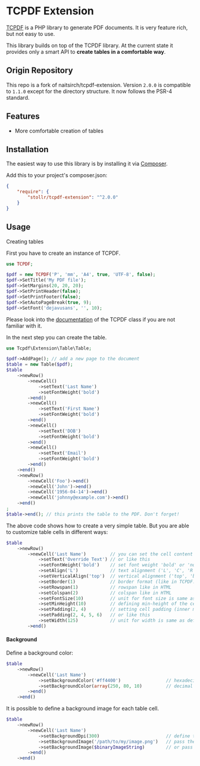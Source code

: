 TCPDF Extension
===============

[TCPDF](http://www.tcpdf.org) is a PHP library to generate PDF documents. It is very
feature rich, but not easy to use.

This library builds on top of the TCPDF library. At the current state it provides
only a smart API to **create tables in a comfortable way**.

Origin Repository
-----------------

This repo is a fork of naitsirch/tcpdf-extension. Version `2.0.0` is compatible
to `1.1.0` except for the directory structure. It now follows the PSR-4 standard.


Features
--------

* More comfortable creation of tables


Installation
------------

The easiest way to use this library is by installing it via
[Composer](http://getcomposer.org/download/).

Add this to your project's composer.json:

```json
{
    "require": {
        "stollr/tcpdf-extension": "^2.0.0"
    }
}
```

Usage
-----

Creating tables

First you have to create an instance of TCPDF.

```php
use TCPDF;

$pdf = new TCPDF('P', 'mm', 'A4', true, 'UTF-8', false);
$pdf->SetTitle('My PDF file');
$pdf->SetMargins(20, 20, 20);
$pdf->SetPrintHeader(false);
$pdf->SetPrintFooter(false);
$pdf->SetAutoPageBreak(true, 9);
$pdf->SetFont('dejavusans', '', 10);
```

Please look into the [documentation](http://www.tcpdf.org/doc/code/classTCPDF.html)
of the TCPDF class if you are not familiar with it.

In the next step you can create the table.

```php
use Tcpdf\Extension\Table\Table;

$pdf->AddPage(); // add a new page to the document
$table = new Table($pdf);
$table
    ->newRow()
        ->newCell()
            ->setText('Last Name')
            ->setFontWeight('bold')
        ->end()
        ->newCell()
            ->setText('First Name')
            ->setFontWeight('bold')
        ->end()
        ->newCell()
            ->setText('DOB')
            ->setFontWeight('bold')
        ->end()
        ->newCell()
            ->setText('Email')
            ->setFontWeight('bold')
        ->end()
    ->end()
    ->newRow()
        ->newCell('Foo')->end()
        ->newCell('John')->end()
        ->newCell('1956-04-14')->end()
        ->newCell('johnny@example.com')->end()
    ->end()
;
$table->end(); // this prints the table to the PDF. Don't forget!
```

The above code shows how to create a very simple table. But you are able to customize
table cells in different ways:

```php
$table
    ->newRow()
        ->newCell('Last Name')         // you can set the cell content like this
            ->setText('Override Text') // or like this
            ->setFontWeight('bold')    // set font weight 'bold' or 'normal'
            ->setAlign('L')            // text alignment ('L', 'C', 'R' or 'J')
            ->setVerticalAlign('top')  // vertical alignment ('top', 'bottom' or 'middle')
            ->setBorder(1)             // border format (like in TCPDF::MultiCell)
            ->setRowspan(1)            // rowspan like in HTML
            ->setColspan(2)            // colspan like in HTML
            ->setFontSize(10)          // unit for font size is same as defined in TCPDF
            ->setMinHeight(10)         // defining min-height of the cell like in CSS
            ->setPadding(2, 4)         // setting cell padding (inner margin) like in CSS
            ->setPadding(2, 4, 5, 6)   // or like this
            ->setWidth(125)            // unit for width is same as defined in TCPDF
        ->end()
```

#### Background

Define a background color:

```php
$table
    ->newRow()
        ->newCell('Last Name')
            ->setBackgroundColor('#ff4400')                 // hexadecimal RGB color code
            ->setBackgroundColor(array(250, 80, 10)         // decimal RGB color array
        ->end()
    ->end()
```

It is possible to define a background image for each table cell.

```php
$table
    ->newRow()
        ->newCell('Last Name')
            ->setBackgroundDpi(300)                         // define the resolution for the printing
            ->setBackgroundImage('/path/to/my/image.png')   // pass the path to your image
            ->setBackgroundImage($binaryImageString)        // or pass the binary file content of your image
        ->end()
    ->end()
```
